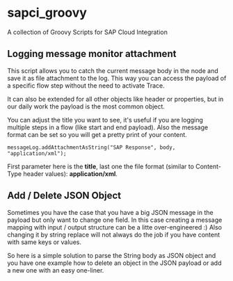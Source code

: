 # sapci_groovy
A collection of Groovy Scripts for SAP Cloud Integration

## Logging message monitor attachment
This script allows you to catch the current message body in the node and save it as file attachment to the log.
This way you can access the payload of a specific flow step without the need to activate Trace.

It can also be extended for all other objects like header or properties, but in our daily work the payload is the most common object.

You can adjust the title you want to see, it's useful if you are logging multiple steps in a flow (like start and end payload).
Also the message format can be set so you will get a pretty print of your content.

`messageLog.addAttachmentAsString("SAP Response", body, "application/xml");`

First parameter here is the **title**, last one the file format (similar to Content-Type header values): **application/xml**.


## Add / Delete JSON Object
Sometimes you have the case that you have a big JSON message in the payload but only want to change one field.
In this case creating a message mapping with input / output structure can be a litte over-engineered :) Also changing it by string replace will not always do the job if you have content with same keys or values.

So here is a simple solution to parse the String body as JSON object and you have one example how to delete an object in the JSON payload or add a new one with an easy one-liner.